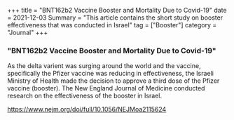 +++ 
title = "BNT162b2 Vaccine Booster and Mortality Due to Covid-19"
date = 2021-12-03 
Summary = "This article contains the short study on booster effectiveness that was conducted in Israel" 
tag = ["Booster"] 
category = "Journal" 
+++ 

### "BNT162b2 Vaccine Booster and Mortality Due to Covid-19"

As the delta varient was surging around the world and the vaccine, specifically the Pfizer vaccine was reducing in effectiveness, the Israeli Ministry of Health made the decision to approve a third dose of the Pfizer vaccine (booster). The New England Journal of Medicine conducted research on the effectiveness of the booster in Israel.  

https://www.nejm.org/doi/full/10.1056/NEJMoa2115624
